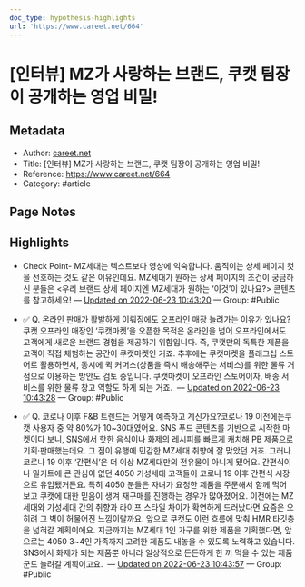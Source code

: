 ```yaml
---
doc_type: hypothesis-highlights
url: 'https://www.careet.net/664'
---
```


# [인터뷰] MZ가 사랑하는 브랜드, 쿠캣 팀장이 공개하는 영업 비밀!

## Metadata
- Author: [careet.net]()
- Title: [인터뷰] MZ가 사랑하는 브랜드, 쿠캣 팀장이 공개하는 영업 비밀!
- Reference: https://www.careet.net/664
- Category: #article

## Page Notes
## Highlights
- Check Point- MZ세대는 텍스트보다 영상에 익숙합니다. 움직이는 상세 페이지 컷을 선호하는 것도 같은 이유인데요. MZ세대가 원하는 상세 페이지의 조건이 궁금하신 분들은 <우리 브랜드 상세 페이지엔 MZ세대가 원하는 ‘이것’이 있나요?> 콘텐츠를 참고하세요! — [Updated on 2022-06-23 10:43:20](https://hyp.is/3JNVePKVEeygd9PuaZlBMg/www.careet.net/664) — Group: #Public

- ✅ Q. 온라인 판매가 활발하게 이뤄짐에도 오프라인 매장 늘려가는 이유가 있나요?쿠캣 오프라인 매장인 ‘쿠캣마켓’을 오픈한 목적은 온라인을 넘어 오프라인에서도 고객에게 새로운 브랜드 경험을 제공하기 위함입니다. 즉, 쿠캣만의 독특한 제품을 고객이 직접 체험하는 공간이 쿠캣마켓인 거죠. 추후에는 쿠캣마켓을 플래그십 스토어로 활용하면서, 동시에 퀵 커머스(상품을 즉시 배송해주는 서비스)를 위한 물류 거점으로 이용하는 방안도 검토 중입니다. 쿠캣마켓이 오프라인 스토어이자, 배송 서비스를 위한 물류 창고 역할도 하게 되는 거죠.  — [Updated on 2022-06-23 10:43:28](https://hyp.is/4Qwk6vKVEey9WdNnY5rckA/www.careet.net/664) — Group: #Public

- ✅ Q. 코로나 이후 F&B 트렌드는 어떻게 예측하고 계신가요?코로나 19 이전에는쿠캣 사용자 중 약 80%가 10~30대였어요. SNS 푸드 콘텐츠를 기반으로 시작한 마켓이다 보니, SNS에서 핫한 음식이나 화제의 레시피를 빠르게 캐치해 PB 제품으로 기획·판매했는데요. 그 점이 유행에 민감한 MZ세대 취향에 잘 맞았던 거죠. 그러나 코로나 19 이후 ‘간편식’은 더 이상 MZ세대만의 전유물이 아니게 됐어요. 간편식이나 밀키트에 큰 관심이 없던 4050 기성세대 고객들이 코로나 19 이후 간편식 시장으로 유입됐거든요. 특히 4050 분들은 자녀가 요청한 제품을 주문해서 함께 먹어 보고 쿠캣에 대한 믿음이 생겨 재구매를 진행하는 경우가 많아졌어요. 이전에는 MZ세대와 기성세대 간의 취향과 라이프 스타일 차이가 확연하게 드러났다면 요즘은 오히려 그 벽이 허물어진 느낌이랄까요. 앞으로 쿠캣도 이런 흐름에 맞춰 HMR 타깃층을 넓혀갈 계획이에요. 지금까지는 MZ세대 1인 가구를 위한 제품을 기획했다면, 앞으로는 4050 3~4인 가족까지 고려한 제품도 내놓을 수 있도록 노력하고 있습니다. SNS에서 화제가 되는 제품뿐 아니라 일상적으로 든든하게 한 끼 먹을 수 있는 제품군도 늘려갈 계획이고요.  — [Updated on 2022-06-23 10:43:57](https://hyp.is/8nfIBvKVEeyU7e-oQ_hxbw/www.careet.net/664) — Group: #Public



